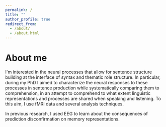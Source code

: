 ```yaml
---
permalink: /
title: ""
author_profile: true
redirect_from: 
  - /about/
  - /about.html
---
```


About me
======
I'm interested in the neural processes that allow for sentence structure building at the interface of syntax and thematic role structure. In particular, during my PhD I aimed to characterize the neural responses to these processes in sentence production while systematically comparing them to comprehension, in an attempt to comprehend to what extent linguistic representations and processes are shared when speaking and listening. To this aim, I use fMRI data and several analysis techniques.

In previous research, I used EEG to learn about the consequences of prediction disconfirmation on memory representations.

